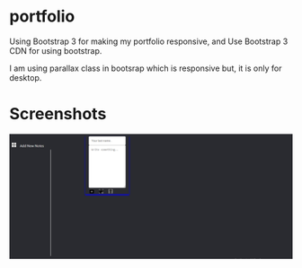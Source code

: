 # portfolio

Using Bootstrap 3 for making my portfolio responsive, and Use Bootstrap 3 CDN for using bootstrap.

I am using parallax class in bootsrap which is responsive but, it is only for desktop.

# Screenshots

![alt:text](https://github.com/Bharti-Parmar/Sticky-Notes/blob/master/Screenshot%20(3619).png)

